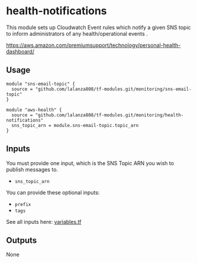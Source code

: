 # health-notifications

This module sets up Cloudwatch Event rules which notify a given SNS topic to inform administrators of any health/operational events .

https://aws.amazon.com/premiumsupport/technology/personal-health-dashboard/

## Usage

```
module "sns-email-topic" {
  source = "github.com/lalanza808/tf-modules.git/monitoring/sns-email-topic"
}

module "aws-health" {
  source = "github.com/lalanza808/tf-modules.git/monitoring/health-notifications"
  sns_topic_arn = module.sns-email-topic.topic_arn
}
```

## Inputs

You must provide one input, which is the SNS Topic ARN you wish to publish messages to.

* `sns_topic_arn`

You can provide these optional inputs:

* `prefix`
* `tags`

See all inputs here: [variables.tf](./variables.tf)

## Outputs

None
